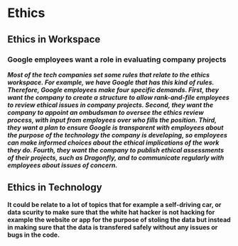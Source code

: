 # Ethics

## Ethics in Workspace
### Google employees want a role in evaluating company projects
***Most of the tech companies set some rules that relate to the ethics workspace. For example, we have Google that has this kind of rules. Therefore, Google employees make four specific demands. First, they want the company to create a structure to allow rank-and-file employees to review ethical issues in company projects. Second, they want the company to appoint an ombudsman to oversee the ethics review process, with input from employees over who fills the position. Third, they want a plan to ensure Google is transparent with employees about the purpose of the technology the company is developing, so employees can make informed choices about the ethical implications of the work they do. Fourth, they want the company to publish ethical assessments of their projects, such as Dragonfly, and to communicate regularly with employees about issues of concern.***

## Ethics in Technology
**It could be relate to a lot of topics that for example a self-driving car, or data scurity to make sure that the white hat hacker is not hacking for example the website or app for the purpose of stoling the data but instead in making sure that the data is transfered safely without any issues or bugs in the code.**